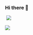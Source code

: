### Hi there 👋

<!--
**OmerFI/OmerFI** is a ✨ _special_ ✨ repository because its `README.md` (this file) appears on your GitHub profile.

Here are some ideas to get you started:

- 🔭 I’m currently working on ...
- 🌱 I’m currently learning ...
- 👯 I’m looking to collaborate on ...
- 🤔 I’m looking for help with ...
- 💬 Ask me about ...
- 📫 How to reach me: ...
- 😄 Pronouns: ...
- ⚡ Fun fact: ...
-->


![]()
![](https://img.shields.io/youtube/channel/subscribers/UCXp5RW0NaNZ_7GJeU-hTxUA?style=for-the-badge&logo=youtube&label=Youtube&color=blue)

![](https://github-readme-stats.vercel.app/api?username=OmerFI&show_icons=true&theme=tokyonight)
